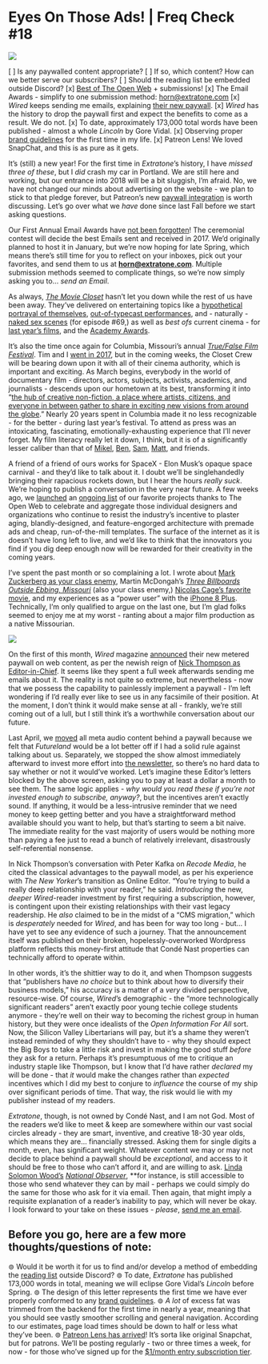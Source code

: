 # Eyes On Those Ads! | Freq Check #18

![](https://d2mxuefqeaa7sj.cloudfront.net/s_30899C36B1EFA4D2E2F3431E418163F853C38134C5C3C167B433E780E30132CE_1518234255523_patreon.jpg)

[ ] Is any paywalled content appropriate?
[ ] If so, which content? How can we better serve our subscribers?
[ ] Should the reading list be embedded outside Discord?
[x] [Best of The Open Web](http://www.extratone.com/tech/openweb/) + submissions!
[x] The Email Awards - simplify to one submission method: horn@extratone.com
[x] *Wired* keeps sending me emails, explaining [their new paywall](https://www.wired.com/story/announcing-wired-paywall).
[x] *Wired* has the history to drop the paywall first and expect the benefits to come as a result. We do not.
[x] To date, approximately 173,000 total words have been published - almost a whole *Lincoln* by Gore Vidal.
[x] Observing proper [brand guidelines](https://www.patreon.com/brand/guidelines) for the first time in my life.
[x] Patreon Lens! We loved SnapChat, and this is as pure as it gets.

It’s (still) a new year! For the first time in *Extratone*’s history, I have *missed* *three of these*, but I *did* crash my car in Portland. We are still here and working, but our entrance into 2018 will be a bit sluggish, I’m afraid. No, we have not changed our minds about advertising on the website - we plan to stick to that pledge forever, but Patreon’s new [paywall integration](https://www.patreon.com/apps/wordpress) is worth discussing. Let’s go over what we *have* done since last Fall before we start asking questions.

Our First Annual Email Awards have [not been forgotten](http://www.extratone.com/meta/announcements/awardsdelayed/)! The ceremonial contest will decide the best Emails sent and received in 2017. We’d originally planned to host it in January, but we’re now hoping for late Spring, which means there’s still time for you to reflect on your inboxes, pick out your favorites, and send them to us at **horn@extratone.com**. Multiple submission methods seemed to complicate things, so we’re now simply asking you to… *send an Email*.

As always, [*The Movie Closet*](http://extratone.com/moviecloset) hasn’t let you down while the rest of us have been away. They’ve delivered on entertaining topics like a [hypothetical portrayal of themselves](http://www.extratone.com/audio/moviecloset/you/), [out-of-typecast performances](http://www.extratone.com/audio/moviecloset/unexpected/), and - naturally - [naked sex scenes](http://www.extratone.com/audio/moviecloset/sex/) (for episode #69,) as well as *best ofs* current cinema - for [last year’s films](http://www.extratone.com/audio/moviecloset/bestof2017/), and the [Academy Awards](http://www.extratone.com/audio/moviecloset/best/).

It’s also the time once again for Columbia, Missouri’s annual [*True/False Film Festival*](http://www.extratone.com/truefalse/). Tim and I [went in 2017](http://www.extratone.com/audio/futureland/dweeb/), but in the coming weeks, the Closet Crew will be bearing down upon it with all of their cinema authority, which is important and exciting. As March begins, everybody in the world of documentary film - directors, actors, subjects, activists, academics, and journalists - descends upon our hometown at its best, transforming it into “[the hub of creative non-fiction, a place where artists, citizens, and everyone in between gather to share in exciting new visions from around the globe](https://www.rogerebert.com/festivals-and-awards/truefalse-film-festival-2017).” Nearly 20 years spent in Columbia made it no less recognizable - for the better - during last year’s festival. To attend as press was an intoxicating, fascinating, emotionally-exhausting experience that I’ll never forget. My film literacy really let it down, I think, but it is of a significantly lesser caliber than that of [Mikel](http://instagram.com/mikel_bass), [Ben](https://twitter.com/BennyBeats111), [Sam](http://instagram.com/unclespami), [Matt](http://instagram.com/jonathan_matthew_hall), and friends. 

A friend of a friend of ours works for SpaceX - Elon Musk’s opaque space carnival - and they’d like to talk about it. I doubt we’ll be singlehandedly bringing their rapacious rockets down, but I hear the hours *really suck*. We’re hoping to publish a conversation in the very near future. A few weeks ago, we [launched](http://www.extratone.com/tech/openweb/) an [ongoing list](http://extratone.com/open) of our favorite projects thanks to The Open Web to celebrate and aggregate those individual designers and organizations who continue to resist the industry’s incentive to plaster aging, blandly-designed, and feature-engorged architecture with premade ads and cheap, run-of-the-mill templates. The surface of the internet as it is doesn’t have long left to live, and we’d like to think that the innovators you find if you dig deep enough now will be rewarded for their creativity in the coming years.

I’ve spent the past month or so complaining a lot. I wrote about [Mark Zuckerberg as your class enemy](http://www.extratone.com/tech/meaningful/), Martin McDongah’s [*Three Billboards Outside Ebbing, Missouri*](http://www.extratone.com/words/inred/threebillboards/) (also your class enemy,) [Nicolas Cage’s favorite movie](http://www.extratone.com/words/inred/momanddad/), and my experiences as a “power user” with the [iPhone 8 Plus](http://www.extratone.com/tech/iphone8/). Technically, I’m only qualified to argue on the last one, but I’m glad folks seemed to enjoy me at my worst - ranting about a major film production as a native Missourian.

![](https://d2mxuefqeaa7sj.cloudfront.net/s_30899C36B1EFA4D2E2F3431E418163F853C38134C5C3C167B433E780E30132CE_1518240820906_paywall.png)


On the first of this month, *Wired* magazine [announced](http://www.extratone.com/tech/openweb/) their new metered paywall on web content, as per the newish reign of [Nick Thompson as Editor-in-Chief](https://www.recode.net/2018/2/1/16957324/wired-paywall-nick-thompson-magazine-advertising-subscription-peter-kafka-recode-media-podcast). It seems like they spent a full week afterwards sending me emails about it. The reality is not quite so extreme, but nevertheless - now that we possess the capability to painlessly implement a paywall - I’m left wondering if I’d really ever like to see us in any facsimile of their position. At the moment, I don’t think it would make sense at all - frankly, we’re still coming out of a lull, but I still think it’s a worthwhile conversation about our future.

Last April, we [moved](http://www.extratone.com/audio/last/) all meta audio content behind a paywall because we felt that *Futureland* would be a lot better off if I had a solid rule against talking about us. Separately, we stopped the show almost immediately afterward to invest more effort into [the newsletter](http://extratone.com/email), so there’s no hard data to say whether or not it would’ve worked. Let’s imagine these Editor’s letters blocked by the above screen, asking you to pay at least a dollar a month to see them. The same logic applies - *why would you read these if you’re not invested enough to subscribe, anyway?*, but the incentives aren’t exactly sound. If anything, it would be a less-intrusive reminder that we need money to keep getting better and you have a straightforward method available should you want to help, but that’s starting to seem a bit naive. The immediate reality for the vast majority of users would be nothing more than paying a fee just to read a bunch of relatively irrelevant, disastrously self-referential nonsense.

In Nick Thompson’s conversation with Peter Kafka on *Recode Media*, he cited the classical advantages to the paywall model, as per his experience with *The New Yorker*’s transition as Online Editor. “You’re trying to build a really deep relationship with your reader,” he said. *Introducing* the new, *deeper* *Wired*-reader investment by first requiring a subscription, however, is contingent upon their existing relationships with their vast legacy readership. He *also* claimed to be in the midst of a “CMS migration,” which is *desperately* needed for *Wired*, and has been for way too long - but… I have yet to see any evidence of such a journey. That the announcement itself was published on their broken, hopelessly-overworked Wordpress platform reflects this money-first attitude that Condé Nast properties can technically afford to operate within.

In other words, it’s the shittier way to do it, and when Thompson suggests that “publishers have *no choice* but to think about how to diversify their business models,” his accuracy is a matter of a *very* divided perspective, resource-wise. Of course, *Wired*’s demographic - the “more technologically significant readers” aren’t exactly poor young techie college students anymore - they’re well on their way to becoming the richest group in human history, but they were once idealists of the *Open Information For All* sort. Now, the Silicon Valley Libertarians will pay, but it’s a shame they weren’t instead reminded of why they shouldn’t have to - why they should expect the Big Boys to take a little risk and invest in making the good stuff *before* they ask for a return. Perhaps it’s presumptuous of me to critique an industry staple like Thompson, but I know that I’d have rather *declared* my will be done - that *it* would make the changes rather than *expected* incentives which I did my best to conjure to *influence* the course of my ship over significant periods of time. That way, the risk would lie with my publisher instead of my readers.

*Extratone*, though, is not owned by Condé Nast, and I am not God. Most of the readers we’d like to meet & keep are somewhere within our vast social circles already - they are smart, inventive, and creative 18-30 year olds, which means they are… financially stressed. Asking them for single digits a month, even, has significant weight. Whatever content we may or may not decide to place behind a paywall should be *exceptional*, and access to it should be free to those who can’t afford it, and are willing to ask. [Linda Solomon Wood’s](http://www.niemanlab.org/2018/01/we-stepped-in-and-started-doing-it-how-one-woman-built-an-award-winning-news-outlet-from-her-dining-room-table/) [*National Observer*](http://www.niemanlab.org/2018/01/we-stepped-in-and-started-doing-it-how-one-woman-built-an-award-winning-news-outlet-from-her-dining-room-table/), **for instance, is still accessible to those who send whatever they can by mail - perhaps we could simply do the same for those who ask for it via email. Then again, that might imply a requisite explanation of a reader’s inability to pay, which will never be okay. I look forward to your take on these issues - *please*, [send me an email](mailto:davidblue@extratone.com).

## Before you go, here are a few more thoughts/questions of note:

⊚ Would it be worth it for us to find and/or develop a method of embedding the [reading list](http://extratone.com/read) outside Discord?
⊚ To date, *Extratone* has published 173,000 words in total, meaning we will eclipse Gore Vidal’s *Lincoln* before Spring.
⊚ The design of this letter represents the first time we have ever properly conformed to any [brand guidelines](https://www.patreon.com/brand/guidelines).
⊚ *A lot* of excess fat was trimmed from the backend for the first time in nearly a year, meaning that you should see vastly smoother scrolling and general navigation. According to our estimates, page load times should be down to half or less what they’ve been.
⊚ [Patreon Lens has arrived](https://patreon.zendesk.com/hc/en-us/articles/360000160623-How-do-I-view-my-creator-s-Lens-post-)! It’s sorta like original Snapchat, but for patrons. We’ll be posting regularly - two or three times a week, for now - for those who’ve signed up for the [$1/month entry subscription tier](http://bit.ly/tonesub1). 

